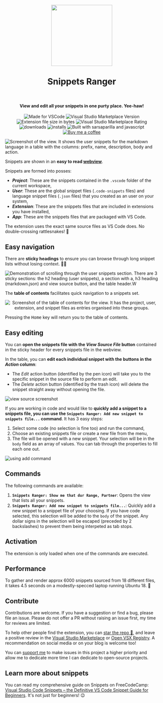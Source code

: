 <h1 align="center">
  <br>
    <img align="center" src="img/logo.webp" width="200">
  <br>
	<br>
  Snippets Ranger
  <br>
  <br>
</h1>
<h4 align="center">View and edit all your snippets in one purty place. Yee-haw!</h4>

<p align="center">
<img src="https://img.shields.io/static/v1?logo=visual-studio-code&label=made%20for&message=VS%20Code&color=4747d1" alt="Made for VSCode">
<img src="https://img.shields.io/visual-studio-marketplace/v/robole.snippets-ranger?logo=visual-studio-code&color=4747d1" alt="Visual Studio Marketplace Version">
<img src="https://img.shields.io/static/v1?logo=visual-studio-code&label=size&message=65KB&color=4747d1"
alt="Extension file size in bytes">
<img src="https://img.shields.io/visual-studio-marketplace/r/robole.snippets-ranger?logo=visual-studio-code&color=4747d1" alt="Visual Studio Marketplace Rating">
<img src="https://img.shields.io/visual-studio-marketplace/d/robole.snippets-ranger?logo=visual-studio-code&color=4747d1" alt="downloads"/>
<img src="https://img.shields.io/visual-studio-marketplace/i/robole.snippets-ranger?logo=visual-studio-code&color=4747d1" alt="installs"/>
<img src="https://img.shields.io/static/v1?label=built%20with&message=sarsaparilla%20%26%20javascript&color=4747d1" alt="Built with sarsaparilla and javascript"/>
<a href="https://ko-fi.com/roboleary"><img src="https://img.shields.io/badge/Buy%20me%20a%20coffee-$4-gold?logo=buy-me-a-coffee" alt="Buy me a coffee"></a>
</p>

![Screenshot of the view. It shows the user snippets for the markdown language in a table with the columns: prefix, name, description, body and action.](img/screenshots/view-showcase.webp)

Snippets are shown in an **easy to read [webview](https://code.visualstudio.com/api/extension-guides/webview)**.

Snippets are formed into posses:
- ***Project***: These are the snippets contained in the `.vscode` folder of the current workspace,
- ***User***: These are the global snippet files (`.code-snippets` files) and language snippet files (`.json` files) that you created as an user on your system,
- ***Extension***: These are the snippets files that are included in extensions you have installed,
- ***App***: These are the snippets files that are packaged with VS Code.

The extension uses the exact same source files as VS Code does. No double-crossing rattlesnakes! 🐍

## Easy navigation

There are **sticky headings** to ensure you can browse through long snippet lists without losing context. 🦎🔝

![Demonstration of scrolling through the user snippets section. There are 3 sticky sections: the h2 heading (user snippets), a section with a, h3 heading (markdown.json) and view source button, and the table header.W](img/screenshots/sticky-headers.webp)

The **table of contents** facilitates quick navigation to a snippets set.

<p align="center">
	<img src="img/screenshots/toc.webp" alt="Screenshot of the table of contents for the view. It has the project, user, extension, and snippet files as entries organised into these groups.">
</p>

Pressing the <kbd>Home</kbd> key will return you to the table of contents.

## Easy editing

You can **open the snippets file with the *View Source File* button** contained in the sticky header for every snippets file in the webview.

In the table, you can **edit each individual snippet with the buttons in the *Action* column**:
- The *Edit* action button (identified by the pen icon) will take you to the specific snippet in the source file to perform an edit.
- The *Delete* action button (identified by the trash icon) will delete the snippet straight away without opening the file.

![view source screenshot](img/screenshots/action-highlight.webp)

If you are working in code and would like to **quickly add a snippet to a snippets file, you can use the `Snippets Ranger: Add new snippet to snippets file...` command**. It has 3 easy steps:
1. Select some code (no selection is fine too) and run the command,
1. Choose an existing snippets file or create a new file from the menu,
1. The file will be opened with a new snippet. Your selection will be in the `body` field as an array of values. You can tab through the properties to fill each one out.

![using add command](img/screenshots/add-command.webp)

## Commands

The following commands are available:

1. **`Snippets Ranger: Show me that dur Range, Partner`**: Opens the view that lists all your snippets.
1. **`Snippets Ranger: Add new snippet to snippets file...`**: Quickly add a new snippet to a snippet file of your choosing. If you have code selected, this selection will be added to the `body` of the snippet. Any dollar signs in the selection will be escaped (preceded by 2 backslashes) to prevent them being interpeted as tab stops.

## Activation

The extension is only loaded when one of the commands are executed.

## Performance

To gather and render approx 6000 snippets sourced from 18 different files, it takes 4.5 seconds on a modestly-specced laptop running Ubuntu 18. 🚀

## Contribute

Contributions are welcome. If you have a suggestion or find a bug, please file an issue. Please do not offer a PR without raising an issue first, my time for reviews are limited.

To help other people find the extension, you can [star the repo 🌟](https://github.com/robole/vscode-snippets-ranger), and leave a positive review in the [Visual Studio Marketplace](https://marketplace.visualstudio.com/items?itemName=robole.snippets-ranger&ssr=false#review-details) or [Open VSX Registry](https://open-vsx.org/extension/robole/snippets-ranger/reviews). A recommendation on social media or on your blog is welcome too!

You can [support me](https://ko-fi.com/roboleary) to make issues in this project a higher priority and allow me to dedicate more time I can dedicate to open-source projects.

## Learn more about snippets

You can read my comprehensive guide on Snippets on FreeCodeCamp: [Visual Studio Code Snippets – the Definitive VS Code Snippet Guide for Beginners](https://www.freecodecamp.org/news/definitive-guide-to-snippets-visual-studio-code/). It's not just for beginners! 😉
